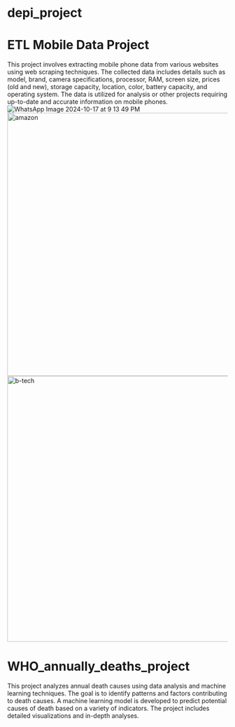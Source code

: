 # depi_project
# ETL Mobile Data Project

This project involves extracting mobile phone data from various websites using web scraping techniques. The collected data includes details such as model, brand, camera specifications, processor, RAM, screen size, prices (old and new), storage capacity, location, color, battery capacity, and operating system. 
The data is utilized for analysis or other projects requiring up-to-date and accurate information on mobile phones.
![WhatsApp Image 2024-10-17 at 9 13 49 PM](https://github.com/user-attachments/assets/6f59ff76-9c45-4eab-bab8-f6bae91d92cd)
<img width="600" alt="amazon" src="https://github.com/user-attachments/assets/176ef14d-3125-489c-b113-7f8dab50d69d">
<img width="606" alt="b-tech" src="https://github.com/user-attachments/assets/5440f7f8-18c4-4ba0-bfcc-a557e5747a20">

# WHO_annually_deaths_project
This project analyzes annual death causes using data analysis and machine learning techniques. The goal is to identify patterns and factors contributing to death causes. A machine learning model is developed to predict potential causes of death based on a variety of indicators. The project includes detailed visualizations and in-depth analyses.

